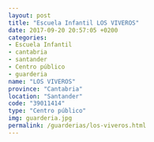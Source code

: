 ```yaml
---
layout: post
title: "Escuela Infantil LOS VIVEROS"
date: 2017-09-20 20:57:05 +0200
categories:
- Escuela Infantil
- cantabria
- santander
- Centro público
- guarderia
name: "LOS VIVEROS"
province: "Cantabria"
location: "Santander"
code: "39011414"
type: "Centro público"
img: guarderia.jpg
permalink: /guarderias/los-viveros.html
---
```

